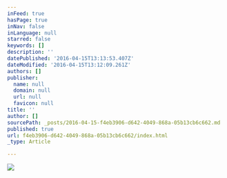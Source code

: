 ```yaml
---
inFeed: true
hasPage: true
inNav: false
inLanguage: null
starred: false
keywords: []
description: ''
datePublished: '2016-04-15T13:13:53.407Z'
dateModified: '2016-04-15T13:12:09.261Z'
authors: []
publisher:
  name: null
  domain: null
  url: null
  favicon: null
title: ''
author: []
sourcePath: _posts/2016-04-15-f4eb3906-d642-4049-868a-05b13cb6c662.md
published: true
url: f4eb3906-d642-4049-868a-05b13cb6c662/index.html
_type: Article

---
```

![](https://the-grid-user-content.s3-us-west-2.amazonaws.com/b0187e3e-e815-48ab-9d3b-0c01734751cc.jpg)